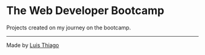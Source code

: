 # The Web Developer Bootcamp

Projects created on my journey on the bootcamp.

---

Made by [Luis Thiago](https://github.com/LThiago)
